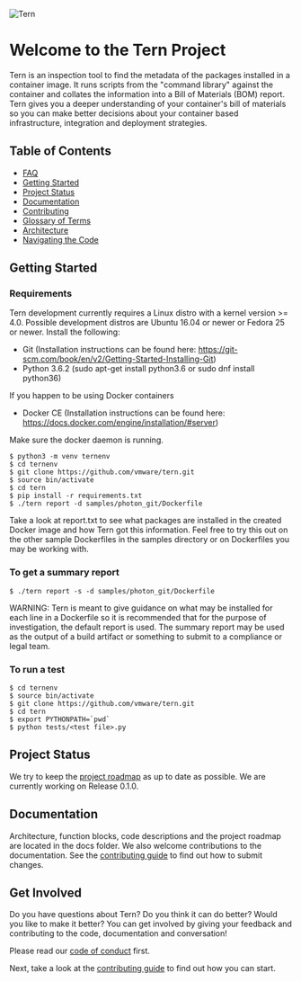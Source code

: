 ![Tern](/docs/img/tern_logo.png)

# Welcome to the Tern Project

Tern is an inspection tool to find the metadata of the packages installed in a container image. It runs scripts from the "command library" against the container and collates the information into a Bill of Materials (BOM) report. Tern gives you a deeper understanding of your container's bill of materials so you can make better decisions about your container based infrastructure, integration and deployment strategies.

## Table of Contents
- [FAQ](/docs/faq.md)
- [Getting Started](#getting-started)
- [Project Status](#project-status)
- [Documentation](#documentation)
- [Contributing](#contributing)
- [Glossary of Terms](/docs/glossary.md)
- [Architecture](/docs/architecture.md)
- [Navigating the Code](/docs/navigating-the-code.md)

## Getting Started<a name="getting-started"/>

### Requirements
Tern development currently requires a Linux distro with a kernel version >= 4.0. Possible development distros are Ubuntu 16.04 or newer or Fedora 25 or newer.
Install the following:
- Git (Installation instructions can be found here: https://git-scm.com/book/en/v2/Getting-Started-Installing-Git)
- Python 3.6.2 (sudo apt-get install python3.6 or sudo dnf install python36)

If you happen to be using Docker containers
- Docker CE (Installation instructions can be found here: https://docs.docker.com/engine/installation/#server)

Make sure the docker daemon is running.


```
$ python3 -m venv ternenv
$ cd ternenv
$ git clone https://github.com/vmware/tern.git
$ source bin/activate
$ cd tern
$ pip install -r requirements.txt
$ ./tern report -d samples/photon_git/Dockerfile
```

Take a look at report.txt to see what packages are installed in the created Docker image and how Tern got this information. Feel free to try this out on the other sample Dockerfiles in the samples directory or on Dockerfiles you may be working with.

### To get a summary report
```
$ ./tern report -s -d samples/photon_git/Dockerfile
```
WARNING: Tern is meant to give guidance on what may be installed for each line in a Dockerfile so it is recommended that for the purpose of investigation, the default report is used. The summary report may be used as the output of a build artifact or something to submit to a compliance or legal team.

### To run a test
```
$ cd ternenv
$ source bin/activate
$ git clone https://github.com/vmware/tern.git
$ cd tern
$ export PYTHONPATH=`pwd`
$ python tests/<test file>.py
```
## Project Status<a name="project-status"/>

We try to keep the [project roadmap](./docs/project-roadmap.md) as up to date as possible. We are currently working on Release 0.1.0.

## Documentation<a name="documentation"/>
Architecture, function blocks, code descriptions and the project roadmap are located in the docs folder. We also welcome contributions to the documentation. See the [contributing guide](/CONTRIBUTING.md) to find out how to submit changes.

## Get Involved<a name="contributing"/>

Do you have questions about Tern? Do you think it can do better? Would you like to make it better? You can get involved by giving your feedback and contributing to the code, documentation and conversation!

Please read our [code of conduct](/CODE_OF_CONDUCT.md) first.

Next, take a look at the [contributing guide](/CONTRIBUTING.md) to find out how you can start.
